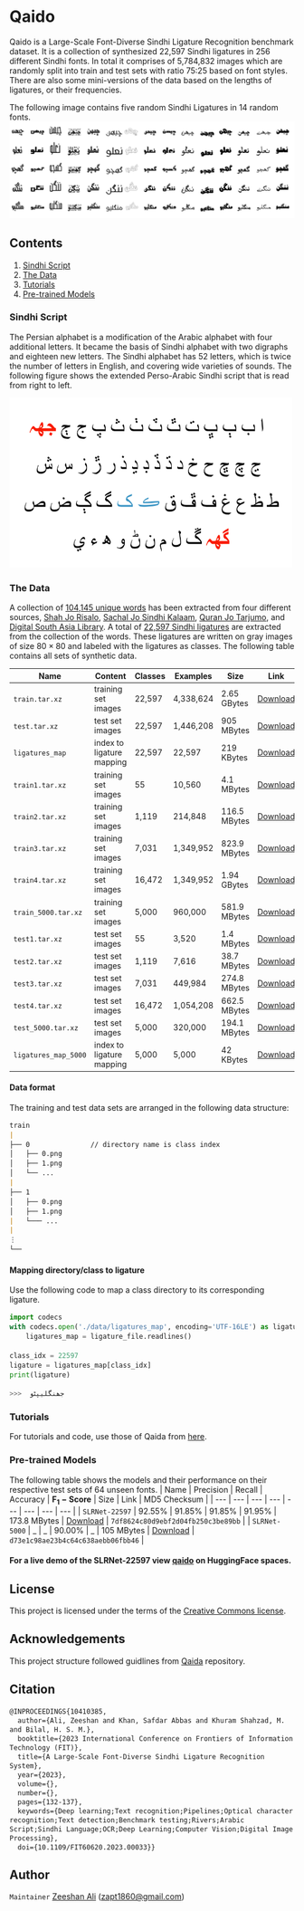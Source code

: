 # Qaido
Qaido is a Large-Scale Font-Diverse Sindhi Ligature Recognition benchmark dataset. It is a collection of synthesized 22,597 Sindhi ligatures in 256 different Sindhi fonts. In total it comprises of 5,784,832 images which are randomly split into train and test sets with ratio 75:25 based on font styles. There are also some mini-versions of the data based on the lengths of ligatures, or their frequencies.

The following image contains five random Sindhi Ligatures in 14 random fonts.
![](doc/img/sprite_sindhi.png)

## Contents
 1. [Sindhi Script](#Sindhi-Script)
 2. [The Data](#the-data)
 3. [Tutorials](#Tutorials)
 4. [Pre-trained Models](#Pre-trained-models)

### Sindhi Script
The Persian alphabet is a modification of the Arabic alphabet with four additional letters. It became the basis of Sindhi alphabet with two digraphs and eighteen new letters. The Sindhi alphabet has 52 letters, which is twice the number of letters in English, and covering wide varieties of sounds. The following figure shows the extended Perso-Arabic Sindhi script that is read from right to left.

<img src="doc/img/sindhi_alphabet.png" width="500" height="300" />

### The Data
A collection of [104,145 unique words](data/sindhi_words.txt) has been extracted from four different sources, [Shah Jo Risalo](https://github.com/amarfayazburiro/shah-sachal-sindhi-language/blob/master/Risalo(without-airab).txt), [Sachal Jo Sindhi Kalaam](https://github.com/amarfayazburiro/shah-sachal-sindhi-language/blob/master/Corpus.txt), [Quran Jo Tarjumo](https://github.com/zeeshanalipanhwar/quran-jo-tarjumo), and [Digital South Asia Library](https://dsal.uchicago.edu/about.html). A total of [22,597 Sindhi ligatures](data/ligatures.txt) are extracted from the collection of the words. These ligatures are written on gray images of size $80\times80$ and labeled with the ligatures as classes. The following table contains all sets of synthetic data.

| Name  | Content | Classes | Examples | Size | Link | MD5 Checksum|
| --- | --- |--- | --- | --- |--- |--- |
| `train.tar.xz`        | training set images       | 22,597  | 4,338,624   | 2.65 GBytes   | [Download](https://drive.google.com/file/d/1hC0h_tnaL2AcuBiB6l-_NZTOvS4dFHXo/view?usp=sharing) |`c1df00bb2c8f3ca8f86981c173e11e60`|
| `test.tar.xz`         | test set images           | 22,597  | 1,446,208   | 905 MBytes    | [Download](https://drive.google.com/file/d/1EvM5SqDruOn1RBHf7vFk2ITS3sze90og/view?usp=sharing) |`393076c1f014a28d5bee285d4cb78b90`|
| `ligatures_map`       | index to ligature mapping | 22,597  | 22,597      | 219 KBytes    | [Download](https://drive.google.com/file/d/1LEjsDRrw-04oXeYLtsDIKUvLJVZNjhRh/view?usp=sharing) |`d5afa69dea351c1df16da7f785d4b42c`|
| `train1.tar.xz`       | training set images       | 55      | 10,560      | 4.1 MBytes    | [Download](https://drive.google.com/file/d/1yglPnEck2mMpFyobP5wsPjHknIiNpJ06/view?usp=sharing) |`7d18159f33de2caa0dfccf3c91b8549b`|
| `train2.tar.xz`       | training set images       | 1,119   | 214,848     | 116.5 MBytes  | [Download](https://drive.google.com/file/d/1oanftujv8CBFj9ezR5tQjH-MawvYsjpf/view?usp=sharing) |`86350c846d471b0de55b248f73a5be4f`|
| `train3.tar.xz`       | training set images       | 7,031   | 1,349,952   | 823.9 MBytes  | [Download](https://drive.google.com/file/d/1v0ofBdKj-HPIR3WohK9Rx-4e26bbzTju/view?usp=sharing) |`e05f2fa53547a453f026101ba18dfa0c`|
| `train4.tar.xz`       | training set images       | 16,472  | 1,349,952   | 1.94 GBytes   | [Download](https://drive.google.com/file/d/18uqBLOdJDxxgXA9MnmsJlmc35FBFBDYt/view?usp=sharing) |`1e4d0402347c47dfe40e850258278f7e`|
| `train_5000.tar.xz`   | training set images       | 5,000   | 960,000     | 581.9 MBytes  | [Download](https://drive.google.com/file/d/1BfMVm-L2ORngQCjpDDitTiyLylP5zImN/view?usp=sharing) |`c1db3f5e8c530499aaa9da7e9c731f38`|
| `test1.tar.xz`        | test set images           | 55      | 3,520       | 1.4 MBytes    | [Download](https://drive.google.com/file/d/1jUqVYGOJLeakr5wpNrL9dVT34MXnwAdF/view?usp=sharing) |`6e9c9ee73607da4201504566994b6e09`|
| `test2.tar.xz`        | test set images           | 1,119   | 7,616       | 38.7 MBytes   | [Download](https://drive.google.com/file/d/1gAT9jhqkYj2WNEbtR9iCAyBGkMd4zbxa/view?usp=sharing) |`79aa49ba9c1638847fdaf9c58990f7c8`|
| `test3.tar.xz`        | test set images           | 7,031   | 449,984     | 274.8 MBytes  | [Download](https://drive.google.com/file/d/1VIYlPKJI1EnFekOADswDpdVrhyhi9dWe/view?usp=sharing) |`4598e9a30cc989a9a4db7c17a76ac531`|
| `test4.tar.xz`        | test set images           | 16,472  | 1,054,208   | 662.5 MBytes  | [Download](https://drive.google.com/file/d/1euqfYVJdwmwwwYjvYCp8MoIenwN3ehI9/view?usp=sharing) |`b0df91021bb4d0c6396bb31a2e0c6517`|
| `test_5000.tar.xz`    | test set images           | 5,000   | 320,000     | 194.1 MBytes  | [Download](https://drive.google.com/file/d/1P0Y9yxH3ZRD1YQ0rYaLtccKMa_3L_1wH/view?usp=sharing) |`8bf0d00db37004ca01595f9133241b01`|
| `ligatures_map_5000`  | index to ligature mapping | 5,000   | 5,000       | 42 KBytes     | [Download](https://drive.google.com/file/d/1kwFWvmLloyDb7bLIq0stJEyq4KFh1ymP/view?usp=sharing) |`93cf0c3228e42addaca9774a5fe07c30`|

#### Data format
The training and test data sets are arranged in the following data structure:

```markdown
train
|
├── 0               // directory name is class index
│   ├── 0.png
│   ├── 1.png
│   └── ...
|
├── 1               
│   ├── 0.png
│   ├── 1.png
|   └─── ...
|
⋮
└──

```

#### Mapping directory/class to ligature 
Use the following code to map a class directory to its corresponding ligature.
 
```python
import codecs
with codecs.open('./data/ligatures_map', encoding='UTF-16LE') as ligature_file:
    ligatures_map = ligature_file.readlines()

class_idx = 22597
ligature = ligatures_map[class_idx]
print(ligature)

>>>  ‫ﺟﮭﻨﮕﻠﻴﭙﮣﻮ‬
``` 

### Tutorials
For tutorials and code, use those of Qaida from [here](https://github.com/AtiqueUrRehman/qaida/tree/master#Tutorials).

### Pre-trained Models
The following table shows the models and their performance on their respective test sets of 64 unseen fonts.
| Name  | Precision | Recall | Accuracy | $\mathbf{F_1-Score}$ | Size | Link | MD5 Checksum |
| --- | --- | --- | --- | --- | --- | --- | --- |
| `SLRNet-22597` | 92.55% | 91.85% | 91.85% | 91.95% | 173.8 MBytes | [Download](https://drive.google.com/file/d/1-9YulWRPLeBmqS_SlsPNtLIDd1qEwY-K/view?usp=sharing) | `7df8624c80d9ebf2d04fb250c3be89bb` |
| `SLRNet-5000`  | _      | _      | 90.00% | _      | 105 MBytes   | [Download](https://drive.google.com/file/d/1-E_FE7FoHankNhZA6TK7TwBacbE45Vuo/view?usp=sharing) | `d73e1c98ae23b4c64c638aebb06fbb46` |

#### For a live demo of the SLRNet-22597 view [qaido](https://huggingface.co/spaces/ZeeshanAli/qaido) on HuggingFace spaces.

## License
This project is licensed under the terms of the [Creative Commons license](https://github.com/zeeshanalipanhwar/qaido/blob/master/LICENSE).

## Acknowledgements
This project structure followed guidlines from [Qaida](https://github.com/AtiqueUrRehman/qaida) repository.

## Citation
```
@INPROCEEDINGS{10410385,
  author={Ali, Zeeshan and Khan, Safdar Abbas and Khuram Shahzad, M. and Bilal, H. S. M.},
  booktitle={2023 International Conference on Frontiers of Information Technology (FIT)}, 
  title={A Large-Scale Font-Diverse Sindhi Ligature Recognition System}, 
  year={2023},
  volume={},
  number={},
  pages={132-137},
  keywords={Deep learning;Text recognition;Pipelines;Optical character recognition;Text detection;Benchmark testing;Rivers;Arabic Script;Sindhi Language;OCR;Deep Learning;Computer Vision;Digital Image Processing},
  doi={10.1109/FIT60620.2023.00033}}
```

## Author
`Maintainer` [Zeeshan Ali](https://github.com/zeeshanalipanhwar) (zapt1860@gmail.com)

